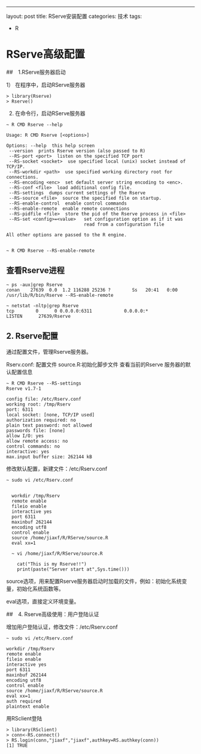 ---
layout: post
title: RServe安装配置
categories: 技术
tags:
  - R


# RServe高级配置

##　1.RServe服务器启动

1） 在程序中，启动RServe服务器
```
> library(Rserve)
> Rserve()
```

2) 在命令行，启动RServe服务器
```
~ R CMD Rserve --help

Usage: R CMD Rserve [<options>]

Options: --help  this help screen
 --version  prints Rserve version (also passed to R)
 --RS-port <port>  listen on the specified TCP port
 --RS-socket <socket>  use specified local (unix) socket instead of TCP/IP.
 --RS-workdir <path>  use specified working directory root for connections.
 --RS-encoding <enc>  set default server string encoding to <enc>.
 --RS-conf <file>  load additional config file.
 --RS-settings  dumps current settings of the Rserve
 --RS-source <file>  source the specified file on startup.
 --RS-enable-control  enable control commands
 --RS-enable-remote  enable remote connections
 --RS-pidfile <file>  store the pid of the Rserve process in <file>
 --RS-set <config>=<value>   set configuration option as if it was
                             read from a configuration file

All other options are passed to the R engine.
```

```

~ R CMD Rserve --RS-enable-remote
```

## 查看Rserve进程
```
~ ps -aux|grep Rserve
conan    27639  0.0  1.2 116288 25236 ?        Ss   20:41   0:00 /usr/lib/R/bin/Rserve --RS-enable-remote

~ netstat -nltp|grep Rserve
tcp        0      0 0.0.0.0:6311            0.0.0.0:*               LISTEN      27639/Rserve
```

## 2. Rserve配置

通过配置文件，管理Rserve服务器。

Rserv.conf: 配置文件
source.R:初始化脚步文件
查看当前的Rserve 服务器的默认配置信息

```
~ R CMD Rserve --RS-settings
Rserve v1.7-1

config file: /etc/Rserv.conf
working root: /tmp/Rserv
port: 6311
local socket: [none, TCP/IP used]
authorization required: no
plain text password: not allowed
passwords file: [none]
allow I/O: yes
allow remote access: no
control commands: no
interactive: yes
max.input buffer size: 262144 kB
```

修改默认配置，新建文件：/etc/Rserv.conf
```
~ sudo vi /etc/Rserv.conf


  workdir /tmp/Rserv
  remote enable
  fileio enable
  interactive yes
  port 6311
  maxinbuf 262144
  encoding utf8
  control enable
  source /home/jiaxf/R/RServe/source.R
  eval xx=1

  ~ vi /home/jiaxf/R/RServe/source.R

    cat("This is my Rserve!!")
    print(paste("Server start at",Sys.time()))

```

source选项，用来配置Rserve服务器启动时加载的文件，例如：初始化系统变量，初始化系统函数等。

eval选项，直接定义环境变量。

##　4. Rserve高级使用：用户登陆认证

增加用户登陆认证，修改文件：/etc/Rserv.conf
```
~ sudo vi /etc/Rserv.conf

workdir /tmp/Rserv
remote enable
fileio enable
interactive yes
port 6311
maxinbuf 262144
encoding utf8
control enable
source /home/jiaxf/R/RServe/source.R
eval xx=1
auth required
plaintext enable
```

用RSclient登陆

```
> library(RSclient)
> conn<-RS.connect()
> RS.login(conn,"jiaxf","jiaxf",authkey=RS.authkey(conn))
[1] TRUE
```
